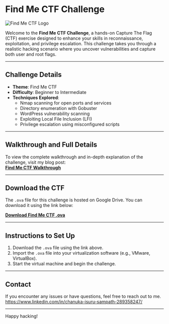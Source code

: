 # Find Me CTF Challenge 

![Find Me CTF Logo](images/find-me-ctf-logo.jpg "Find Me CTF Logo")

Welcome to the **Find Me CTF Challenge**, a hands-on Capture The Flag (CTF) exercise designed to enhance your skills in reconnaissance, exploitation, and privilege escalation. This challenge takes you through a realistic hacking scenario where you uncover vulnerabilities and capture both user and root flags.

---

## Challenge Details
- **Theme**: Find Me CTF
- **Difficulty**: Beginner to Intermediate
- **Techniques Explored**:
  - Nmap scanning for open ports and services
  - Directory enumeration with Gobuster
  - WordPress vulnerability scanning
  - Exploiting Local File Inclusion (LFI)
  - Privilege escalation using misconfigured scripts

---

## Walkthrough and Full Details

To view the complete walkthrough and in-depth explanation of the challenge, visit my blog post:  
[**Find Me CTF Walkthrough**](https://medium.com/@chanuka1/find-me-ctf-ec04b7c83b00)

---

## Download the CTF
The `.ova` file for this challenge is hosted on Google Drive. You can download it using the link below:

[**Download Find Me CTF .ova**](https://drive.google.com/drive/folders/15S0CmM3TCjdWbcC1Z7FIbW4_jv8eUKIy?usp=sharing)

---

## Instructions to Set Up
1. Download the `.ova` file using the link above.
2. Import the `.ova` file into your virtualization software (e.g., VMware, VirtualBox).
3. Start the virtual machine and begin the challenge.

---

## Contact
If you encounter any issues or have questions, feel free to reach out to me.  
https://www.linkedin.com/in/chanuka-isuru-sampath-289358247/

---

Happy hacking!
